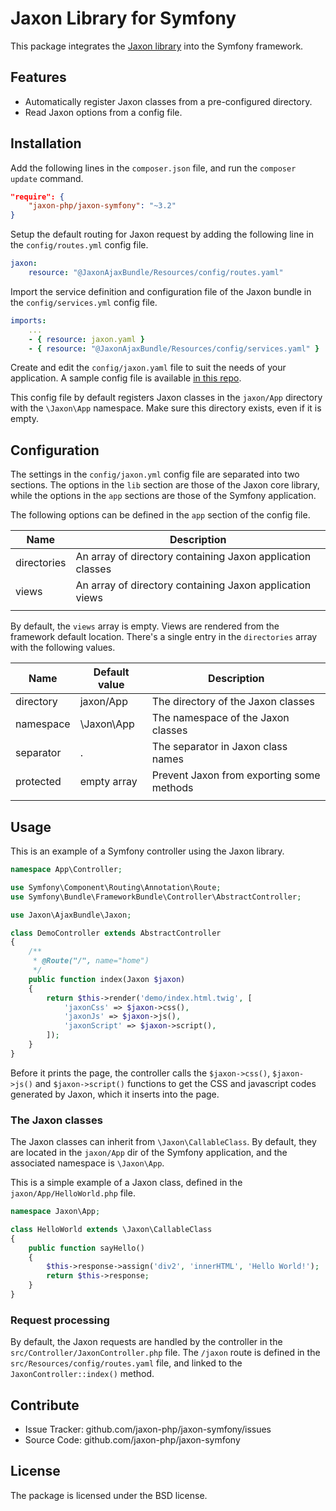 Jaxon Library for Symfony
=========================

This package integrates the [Jaxon library](https://github.com/jaxon-php/jaxon-core) into the Symfony framework.

Features
--------

- Automatically register Jaxon classes from a pre-configured directory.
- Read Jaxon options from a config file.

Installation
------------

Add the following lines in the `composer.json` file, and run the `composer update` command.
```json
"require": {
    "jaxon-php/jaxon-symfony": "~3.2"
}
```

Setup the default routing for Jaxon request by adding the following line in the `config/routes.yml` config file.
```yaml
jaxon:
    resource: "@JaxonAjaxBundle/Resources/config/routes.yaml"
```

Import the service definition and configuration file of the Jaxon bundle in the `config/services.yml` config file.
```yaml
imports:
    ...
    - { resource: jaxon.yaml }
    - { resource: "@JaxonAjaxBundle/Resources/config/services.yaml" }
```

Create and edit the `config/jaxon.yaml` file to suit the needs of your application.
A sample config file is available [in this repo](https://github.com/jaxon-php/jaxon-symfony/blob/master/config/jaxon.yaml).

This config file by default registers Jaxon classes in the `jaxon/App` directory with the `\Jaxon\App` namespace.
Make sure this directory exists, even if it is empty.

Configuration
------------

The settings in the `config/jaxon.yml` config file are separated into two sections.
The options in the `lib` section are those of the Jaxon core library, while the options in the `app` sections are those of the Symfony application.

The following options can be defined in the `app` section of the config file.

| Name | Description |
|------|---------------|
| directories | An array of directory containing Jaxon application classes |
| views   | An array of directory containing Jaxon application views |
| | | |

By default, the `views` array is empty. Views are rendered from the framework default location.
There's a single entry in the `directories` array with the following values.

| Name | Default value | Description |
|------|---------------|-------------|
| directory | jaxon/App | The directory of the Jaxon classes |
| namespace | \Jaxon\App  | The namespace of the Jaxon classes |
| separator | .           | The separator in Jaxon class names |
| protected | empty array | Prevent Jaxon from exporting some methods |
| | | |

Usage
-----

This is an example of a Symfony controller using the Jaxon library.
```php
namespace App\Controller;

use Symfony\Component\Routing\Annotation\Route;
use Symfony\Bundle\FrameworkBundle\Controller\AbstractController;

use Jaxon\AjaxBundle\Jaxon;

class DemoController extends AbstractController
{
    /**
     * @Route("/", name="home")
     */
    public function index(Jaxon $jaxon)
    {
        return $this->render('demo/index.html.twig', [
            'jaxonCss' => $jaxon->css(),
            'jaxonJs' => $jaxon->js(),
            'jaxonScript' => $jaxon->script(),
        ]);
    }
}
```

Before it prints the page, the controller calls the `$jaxon->css()`, `$jaxon->js()` and `$jaxon->script()` functions to get the CSS and javascript codes generated by Jaxon, which it inserts into the page.

### The Jaxon classes

The Jaxon classes can inherit from `\Jaxon\CallableClass`.
By default, they are located in the `jaxon/App` dir of the Symfony application, and the associated namespace is `\Jaxon\App`.

This is a simple example of a Jaxon class, defined in the `jaxon/App/HelloWorld.php` file.

```php
namespace Jaxon\App;

class HelloWorld extends \Jaxon\CallableClass
{
    public function sayHello()
    {
        $this->response->assign('div2', 'innerHTML', 'Hello World!');
        return $this->response;
    }
}
```

### Request processing

By default, the Jaxon requests are handled by the controller in the `src/Controller/JaxonController.php` file.
The `/jaxon` route is defined in the `src/Resources/config/routes.yaml` file, and linked to the `JaxonController::index()` method.

Contribute
----------

- Issue Tracker: github.com/jaxon-php/jaxon-symfony/issues
- Source Code: github.com/jaxon-php/jaxon-symfony

License
-------

The package is licensed under the BSD license.
